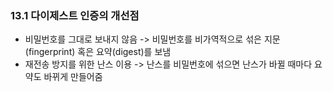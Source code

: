 
<br>
<br>
<br>


### 13.1 다이제스트 인증의 개선점
- 비밀번호를 그대로 보내지 않음 -> 비밀번호를 비가역적으로 섞은 지문(fingerprint) 혹은 요약(digest)를 보냄  
- 재전송 방지를 위한 난스 이용 -> 난스를 비밀번호에 섞으면 난스가 바뀔 때마다 요약도 바뀌게 만들어줌


